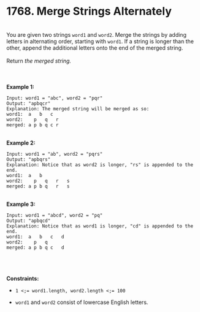 # 1768. Merge Strings Alternately

<br />You are given two strings `word1` and `word2`. Merge the strings by adding letters in alternating order, starting with `word1`. If a string is longer than the other, append the additional letters onto the end of the merged string.<br />
<br />Return <em>the merged string.</em><br />
<br /> <br />
<br />**Example 1:**<br />
```
Input: word1 = "abc", word2 = "pqr"
Output: "apbqcr"
Explanation: The merged string will be merged as so:
word1:  a   b   c
word2:    p   q   r
merged: a p b q c r
```
<br />**Example 2:**<br />
```
Input: word1 = "ab", word2 = "pqrs"
Output: "apbqrs"
Explanation: Notice that as word2 is longer, "rs" is appended to the end.
word1:  a   b 
word2:    p   q   r   s
merged: a p b q   r   s
```
<br />**Example 3:**<br />
```
Input: word1 = "abcd", word2 = "pq"
Output: "apbqcd"
Explanation: Notice that as word1 is longer, "cd" is appended to the end.
word1:  a   b   c   d
word2:    p   q 
merged: a p b q c   d
```
<br /> <br />
<br />**Constraints:**<br />

* `1 <;= word1.length, word2.length <;= 100`

* `word1` and `word2` consist of lowercase English letters.
